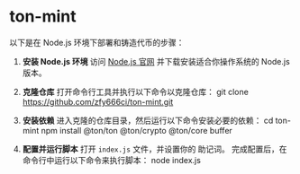 # ton-mint


以下是在 Node.js 环境下部署和铸造代币的步骤：

1. **安装 Node.js 环境**
   访问 [Node.js 官网](https://nodejs.org/en) 并下载安装适合你操作系统的 Node.js 版本。

2. **克隆仓库**
   打开命令行工具并执行以下命令以克隆仓库：
   git clone https://github.com/zfy666ci/ton-mint.git
3. **安装依赖**
   进入克隆的仓库目录，然后运行以下命令安装必要的依赖：
   cd ton-mint
   npm install  @ton/ton @ton/crypto @ton/core buffer

4. **配置并运行脚本**
   打开 `index.js` 文件，并设置你的 助记词。
   完成配置后，在命令行中运行以下命令来执行脚本：
   node index.js
